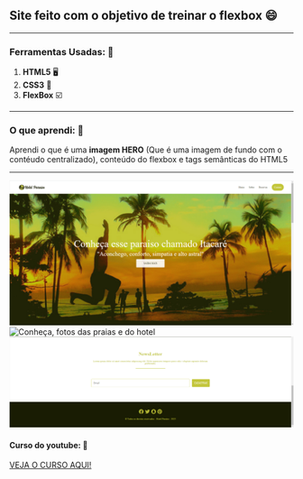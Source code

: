 
## Site feito com o objetivo de treinar o flexbox 😄
***
### Ferramentas Usadas: 🧰
1. **HTML5** 🖥️
2. **CSS3** 🤙
3. **FlexBox** ☑️
***
### O que aprendi: 🧠

Aprendi o que é uma **imagem HERO** (Que é uma imagem de fundo com o contéudo centralizado), conteúdo do flexbox e tags semânticas do HTML5
***
![Principal, área com a navegação e uma imagem HERO](https://github.com/FtxDante/css-flexbox/blob/main/node-curso/img/Principal.png)
![Conheça, fotos das praias e do hotel](https://github.com/FtxDante/css-flexbox/blob/main/node-curso/img/Conhe%C3%A7a.png)
![NewsLetter, como para escrever o email](https://github.com/FtxDante/css-flexbox/blob/main/node-curso/img/NewsLetter.png)
#### Curso do youtube: 🤟
[VEJA O CURSO AQUI!](https://www.youtube.com/watch?v=KIKekNqq3so&list=PLwXQLZ3FdTVGjLmjwfRc0Q9TA5U-PCWp4&ab_channel=NodeStudioTreinamentos "Title")
